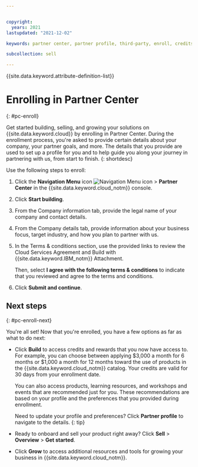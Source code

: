 ```yaml
---


copyright:
  years: 2021
lastupdated: "2021-12-02"

keywords: partner center, partner profile, third-party, enroll, credits, workshops, events, fast tracks, get started

subcollection: sell

---
```


{{site.data.keyword.attribute-definition-list}}

# Enrolling in Partner Center
{: #pc-enroll}

Get started building, selling, and growing your solutions on {{site.data.keyword.cloud}} by enrolling in Partner Center. During the enrollment process, you're asked to provide certain details about your company, your partner goals, and more. The details that you provide are used to set up a profile for you and to help guide you along your journey in partnering with us, from start to finish.
{: shortdesc}

Use the following steps to enroll:

1. Click the **Navigation Menu** icon ![Navigation Menu icon](../icons/icon_hamburger.svg "Menu") > **Partner Center** in the {{site.data.keyword.cloud_notm}} console.
1. Click **Start building**.
1. From the Company information tab, provide the legal name of your company and contact details.
1. From the Company details tab, provide information about your business focus, target industry, and how you plan to partner with us.
1. In the Terms & conditions section, use the provided links to review the Cloud Services Agreement and Build with {{site.data.keyword.IBM_notm}} Attachment.

   Then, select **I agree with the following terms & conditions** to indicate that you reviewed and agree to the terms and conditions.
1. Click **Submit and continue**.

## Next steps
{: #pc-enroll-next}

You're all set! Now that you're enrolled, you have a few options as far as what to do next:

- Click **Build** to access credits and rewards that you now have access to. For example, you can choose between applying $3,000 a month for 6 months or $1,000 a month for 12 months toward the use of products in the {{site.data.keyword.cloud_notm}} catalog. Your credits are valid for 30 days from your enrollment date.

   You can also access products, learning resources, and workshops and events that are recommended just for you. These recommendations are based on your profile and the preferences that you provided during enrollment.

   Need to update your profile and preferences? Click **Partner profile** to navigate to the details.
   {: tip}

- Ready to onboard and sell your product right away? Click **Sell** > **Overview** > **Get started**.
- Click **Grow** to access additional resources and tools for growing your business in {{site.data.keyword.cloud_notm}}.
